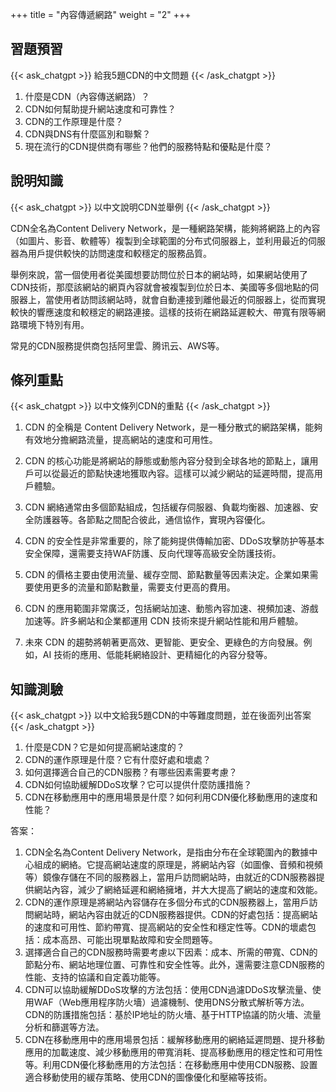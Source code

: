 +++
title = "內容傳遞網路"
weight = "2"
+++
## 習題預習
{{< ask_chatgpt >}}
給我5題CDN的中文問題
{{< /ask_chatgpt >}}

1. 什麼是CDN（內容傳送網路）？
2. CDN如何幫助提升網站速度和可靠性？
3. CDN的工作原理是什麼？
4. CDN與DNS有什麼區別和聯繫？
5. 現在流行的CDN提供商有哪些？他們的服務特點和優點是什麼？   

## 說明知識
{{< ask_chatgpt >}}
以中文說明CDN並舉例
{{< /ask_chatgpt >}}

CDN全名為Content Delivery Network，是一種網路架構，能夠將網路上的內容（如圖片、影音、軟體等）複製到全球範圍的分布式伺服器上，並利用最近的伺服器為用戶提供較快的訪問速度和較穩定的服務品質。

舉例來說，當一個使用者從美國想要訪問位於日本的網站時，如果網站使用了CDN技術，那麼該網站的網頁內容就會被複製到位於日本、美國等多個地點的伺服器上，當使用者訪問該網站時，就會自動連接到離他最近的伺服器上，從而實現較快的響應速度和較穩定的網路連接。這樣的技術在網路延遲較大、帶寬有限等網路環境下特別有用。

常見的CDN服務提供商包括阿里雲、腾讯云、AWS等。   

## 條列重點
{{< ask_chatgpt >}}
以中文條列CDN的重點
{{< /ask_chatgpt >}}

1. CDN 的全稱是 Content Delivery Network，是一種分散式的網路架構，能夠有效地分擔網路流量，提高網站的速度和可用性。

2. CDN 的核心功能是將網站的靜態或動態內容分發到全球各地的節點上，讓用戶可以從最近的節點快速地獲取內容。這樣可以減少網站的延遲時間，提高用戶體驗。

3. CDN 網絡通常由多個節點組成，包括緩存伺服器、負載均衡器、加速器、安全防護器等。各節點之間配合彼此，通信協作，實現內容優化。

4. CDN 的安全性是非常重要的，除了能夠提供傳輸加密、DDoS攻擊防护等基本安全保障，還需要支持WAF防護、反向代理等高級安全防護技術。

5. CDN 的價格主要由使用流量、緩存空間、節點數量等因素決定。企業如果需要使用更多的流量和節點數量，需要支付更高的費用。

6. CDN 的應用範圍非常廣泛，包括網站加速、動態內容加速、視頻加速、游戲加速等。許多網站和企業都運用 CDN 技術來提升網站性能和用戶體驗。

7. 未來 CDN 的趨勢將朝著更高效、更智能、更安全、更綠色的方向發展。例如，AI 技術的應用、低能耗網絡設計、更精細化的內容分發等。   

## 知識測驗
{{< ask_chatgpt >}}
以中文給我5題CDN的中等難度問題，並在後面列出答案
{{< /ask_chatgpt >}}

1. 什麼是CDN？它是如何提高網站速度的？
2. CDN的運作原理是什麼？它有什麼好處和壞處？
3. 如何選擇適合自己的CDN服務？有哪些因素需要考慮？
4. CDN如何協助緩解DDoS攻擊？它可以提供什麼防護措施？
5. CDN在移動應用中的應用場景是什麼？如何利用CDN優化移動應用的速度和性能？

答案：
1. CDN全名為Content Delivery Network，是指由分布在全球範圍內的數據中心組成的網絡。它提高網站速度的原理是，將網站內容（如圖像、音頻和視頻等）鏡像存儲在不同的服務器上，當用戶訪問網站時，由就近的CDN服務器提供網站內容，減少了網絡延遲和網絡擁堵，并大大提高了網站的速度和效能。
2. CDN的運作原理是將網站內容儲存在多個分布式的CDN服務器上，當用戶訪問網站時，網站內容由就近的CDN服務器提供。CDN的好處包括：提高網站的速度和可用性、節約帶寬、提高網站的安全性和穩定性等。CDN的壞處包括：成本高昂、可能出現單點故障和安全問題等。
3. 選擇適合自己的CDN服務時需要考慮以下因素：成本、所需的帶寬、CDN的節點分布、網站地理位置、可靠性和安全性等。此外，還需要注意CDN服務的性能、支持的協議和自定義功能等。
4. CDN可以協助緩解DDoS攻擊的方法包括：使用CDN過濾DDoS攻擊流量、使用WAF（Web應用程序防火墻）過濾機制、使用DNS分散式解析等方法。CDN的防護措施包括：基於IP地址的防火墻、基于HTTP協議的防火墻、流量分析和篩選等方法。
5. CDN在移動應用中的應用場景包括：緩解移動應用的網絡延遲問題、提升移動應用的加載速度、減少移動應用的帶寬消耗、提高移動應用的穩定性和可用性等。利用CDN優化移動應用的方法包括：在移動應用中使用CDN服務、設置適合移動使用的緩存策略、使用CDN的圖像優化和壓縮等技術。   

